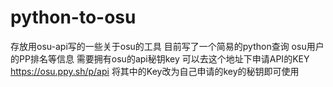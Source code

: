 # python-to-osu
存放用osu-api写的一些关于osu的工具
目前写了一个简易的python查询 osu用户的PP排名等信息
需要拥有osu的api秘钥key
可以去这个地址下申请API的KEY  https://osu.ppy.sh/p/api
将其中的Key改为自己申请的key的秘钥即可使用
